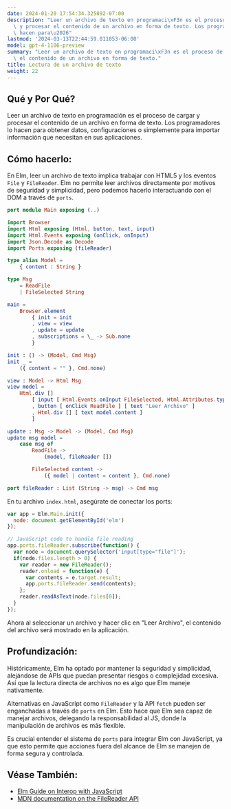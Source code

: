 ```yaml
---
date: 2024-01-20 17:54:34.325892-07:00
description: "Leer un archivo de texto en programaci\xF3n es el proceso de cargar\
  \ y procesar el contenido de un archivo en forma de texto. Los programadores lo\
  \ hacen para\u2026"
lastmod: '2024-03-13T22:44:59.011053-06:00'
model: gpt-4-1106-preview
summary: "Leer un archivo de texto en programaci\xF3n es el proceso de cargar y procesar\
  \ el contenido de un archivo en forma de texto."
title: Lectura de un archivo de texto
weight: 22
---
```


## Qué y Por Qué?

Leer un archivo de texto en programación es el proceso de cargar y procesar el contenido de un archivo en forma de texto. Los programadores lo hacen para obtener datos, configuraciones o simplemente para importar información que necesitan en sus aplicaciones.

## Cómo hacerlo:

En Elm, leer un archivo de texto implica trabajar con HTML5 y los eventos `File` y `FileReader`. Elm no permite leer archivos directamente por motivos de seguridad y simplicidad, pero podemos hacerlo interactuando con el DOM a través de `ports`.

```Elm
port module Main exposing (..)

import Browser
import Html exposing (Html, button, text, input)
import Html.Events exposing (onClick, onInput)
import Json.Decode as Decode
import Ports exposing (fileReader)

type alias Model =
    { content : String }

type Msg
    = ReadFile
    | FileSelected String

main =
    Browser.element
        { init = init
        , view = view
        , update = update
        , subscriptions = \_ -> Sub.none
        }

init : () -> (Model, Cmd Msg)
init _ =
    ({ content = "" }, Cmd.none)

view : Model -> Html Msg
view model =
    Html.div []
        [ input [ Html.Events.onInput FileSelected, Html.Attributes.type_ "file" ] []
        , button [ onClick ReadFile ] [ text "Leer Archivo" ]
        , Html.div [] [ text model.content ]
        ]

update : Msg -> Model -> (Model, Cmd Msg)
update msg model =
    case msg of
        ReadFile ->
            (model, fileReader [])

        FileSelected content ->
            ({ model | content = content }, Cmd.none)

port fileReader : List (String -> msg) -> Cmd msg
```

En tu archivo `index.html`, asegúrate de conectar los ports:

```Javascript
var app = Elm.Main.init({
  node: document.getElementById('elm')
});

// JavaScript code to handle file reading
app.ports.fileReader.subscribe(function() {
  var node = document.querySelector('input[type="file"]');
  if(node.files.length > 0) {
    var reader = new FileReader();
    reader.onload = function(e) {
      var contents = e.target.result;
      app.ports.fileReader.send(contents);
    };
    reader.readAsText(node.files[0]);
  }
});
```

Ahora al seleccionar un archivo y hacer clic en "Leer Archivo", el contenido del archivo será mostrado en la aplicación.

## Profundización:

Históricamente, Elm ha optado por mantener la seguridad y simplicidad, alejándose de APIs que puedan presentar riesgos o complejidad excesiva. Así que la lectura directa de archivos no es algo que Elm maneje nativamente.

Alternativas en JavaScript como `FileReader` y la API `fetch` pueden ser enganchadas a través de `ports` en Elm. Esto hace que Elm sea capaz de manejar archivos, delegando la responsabilidad al JS, donde la manipulación de archivos es más flexible.

Es crucial entender el sistema de `ports` para integrar Elm con JavaScript, ya que esto permite que acciones fuera del alcance de Elm se manejen de forma segura y controlada.

## Véase También:

- [Elm Guide on Interop with JavaScript](https://guide.elm-lang.org/interop/)
- [MDN documentation on the FileReader API](https://developer.mozilla.org/en-US/docs/Web/API/FileReader)
